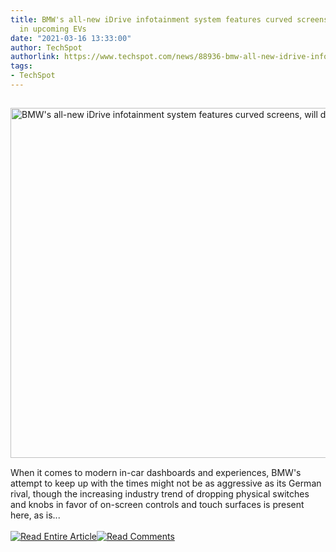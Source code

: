 ```yaml
---
title: BMW's all-new iDrive infotainment system features curved screens, will debut
  in upcoming EVs
date: "2021-03-16 13:33:00"
author: TechSpot
authorlink: https://www.techspot.com/news/88936-bmw-all-new-idrive-infotainment-system-features-curved.html
tags:
- TechSpot
---
```

<a href="https://www.techspot.com/news/88936-bmw-all-new-idrive-infotainment-system-features-curved.html" target="_blank"><img src="https://static.techspot.com/images2/news/ts3_thumbs/2021/03/2021-03-16-ts3_thumbs-4c2.jpg" width="800" height="560" style="padding: 15px 0" title="BMW's all-new iDrive infotainment system features curved screens, will debut in upcoming EVs" /></a><br />When it comes to modern in-car dashboards and experiences, BMW's attempt to keep up with the times might not be as aggressive as its German rival, though the increasing industry trend of dropping physical switches and knobs in favor of on-screen controls and touch surfaces is present here, as is...<br /><br /><a href="https://www.techspot.com/news/88936-bmw-all-new-idrive-infotainment-system-features-curved.html"><img src="https://static.techspot.com/images/rss/rss_buttons_01.png" border="0" alt="Read Entire Article" /></a><a href="https://www.techspot.com/news/88936-bmw-all-new-idrive-infotainment-system-features-curved.html#comments"><img src="https://static.techspot.com/images/rss/rss_buttons_02.png" border="0" alt="Read Comments" /></a><br /><br />